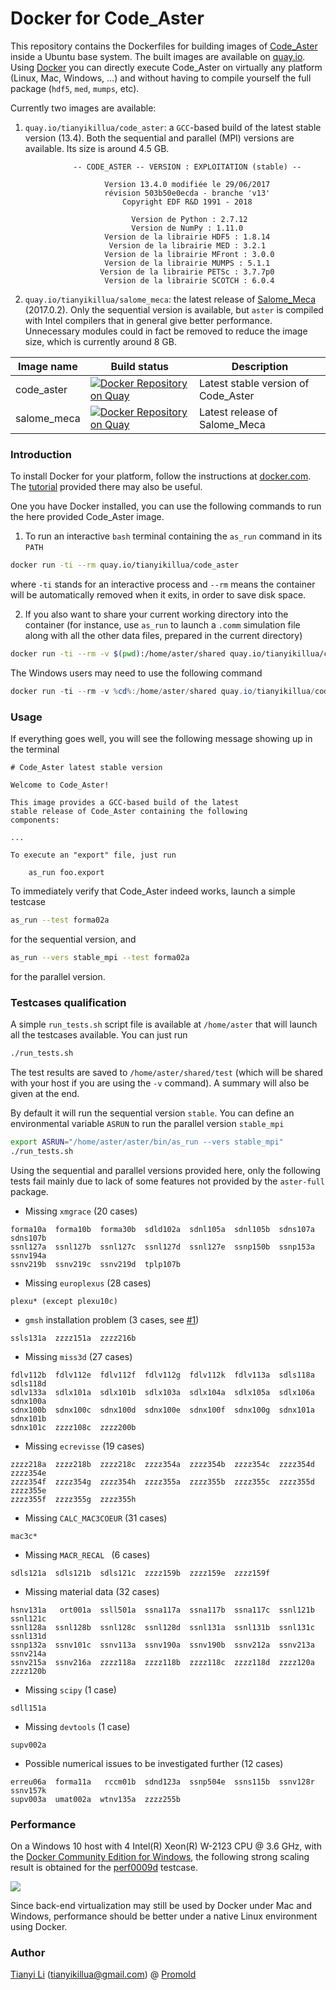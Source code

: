 # Docker for Code_Aster

This repository contains the Dockerfiles for building images of [Code_Aster](https://bitbucket.org/code_aster/codeaster-src) inside a Ubuntu base system. The built images are available on [quay.io](https://quay.io/tianyikillua). Using [Docker](https://www.docker.com/) you can directly execute Code_Aster on virtually any platform (Linux, Mac, Windows, ...) and without having to compile yourself the full package (`hdf5`, `med`, `mumps`, etc).

Currently two images are available:

1. `quay.io/tianyikillua/code_aster`: a `GCC`-based build of the latest stable version (13.4). Both the sequential and parallel (MPI) versions are available. Its size is around 4.5 GB.

```
              -- CODE_ASTER -- VERSION : EXPLOITATION (stable) --

                     Version 13.4.0 modifiée le 29/06/2017
                     révision 503b50e0ecda - branche 'v13'
                         Copyright EDF R&D 1991 - 2018

                           Version de Python : 2.7.12
                           Version de NumPy : 1.11.0
                     Version de la librairie HDF5 : 1.8.14
                      Version de la librairie MED : 3.2.1
                     Version de la librairie MFront : 3.0.0
                     Version de la librairie MUMPS : 5.1.1
                    Version de la librairie PETSc : 3.7.7p0
                     Version de la librairie SCOTCH : 6.0.4
```

2. `quay.io/tianyikillua/salome_meca`: the latest release of [Salome_Meca](https://www.code-aster.org/V2/spip.php?article295) (2017.0.2). Only the sequential version is available, but `aster` is compiled with Intel compilers that in general give better performance. Unnecessary modules could in fact be removed to reduce the image size, which is currently around 8 GB.

| Image name  | Build status                                                 | Description                         |
| ----------- | ------------------------------------------------------------ | ----------------------------------- |
| code_aster  | [![Docker Repository on Quay](https://quay.io/repository/tianyikillua/code_aster/status "Docker Repository on Quay")](https://quay.io/repository/tianyikillua/code_aster) | Latest stable version of Code_Aster |
| salome_meca | [![Docker Repository on Quay](https://quay.io/repository/tianyikillua/salome_meca/status "Docker Repository on Quay")](https://quay.io/repository/tianyikillua/salome_meca) | Latest release of Salome_Meca       |

### Introduction

To install Docker for your platform, follow the instructions at [docker.com](https://www.docker.com/get-docker). The [tutorial](https://docs.docker.com/get-started) provided there may also be useful.

One you have Docker installed, you can use the following commands to run the here provided Code_Aster image.

1. To run an interactive `bash` terminal containing the `as_run` command in its `PATH`

```sh
docker run -ti --rm quay.io/tianyikillua/code_aster
```

where `-ti` stands for an interactive process and `--rm` means the container will be automatically removed when it exits, in order to save disk space.

2. If you also want to share your current working directory into the container (for instance, use `as_run` to launch a `.comm` simulation file along with all the other data files, prepared in the current directory)

```sh
docker run -ti --rm -v $(pwd):/home/aster/shared quay.io/tianyikillua/code_aster
```

The Windows users may need to use the following command

```powershell
docker run -ti --rm -v %cd%:/home/aster/shared quay.io/tianyikillua/code_aster
```

### Usage

If everything goes well, you will see the following message showing up in the terminal

```
# Code_Aster latest stable version

Welcome to Code_Aster!

This image provides a GCC-based build of the latest
stable release of Code_Aster containing the following
components:

...

To execute an "export" file, just run

    as_run foo.export
```

To immediately verify that Code_Aster indeed works, launch a simple testcase

```sh
as_run --test forma02a
```

for the sequential version, and

```sh
as_run --vers stable_mpi --test forma02a
```

for the parallel version.

### Testcases qualification

A simple `run_tests.sh` script file is available at `/home/aster` that will launch all the testcases available. You can just run

```sh
./run_tests.sh
```

The test results are saved to `/home/aster/shared/test` (which will be shared with your host if you are using the `-v` command). A summary will also be given at the end.

By default it will run the sequential version `stable`. You can define an environmental variable `ASRUN` to run the parallel version `stable_mpi`

```sh
export ASRUN="/home/aster/aster/bin/as_run --vers stable_mpi"
./run_tests.sh
```

Using the sequential and parallel versions provided here, only the following tests fail mainly due to lack of some features not provided by the `aster-full` package.

- Missing `xmgrace` (20 cases)

```
forma10a  forma10b  forma30b  sdld102a  sdnl105a  sdnl105b  sdns107a  sdns107b
ssnl127a  ssnl127b  ssnl127c  ssnl127d  ssnl127e  ssnp150b  ssnp153a  ssnv194a
ssnv219b  ssnv219c  ssnv219d  tplp107b
```

- Missing `europlexus` (28 cases)

```
plexu* (except plexu10c)
```

- `gmsh` installation problem (3 cases, see [#1](../../issues/1))

```
ssls131a  zzzz151a  zzzz216b
```

- Missing `miss3d` (27 cases)

```
fdlv112b  fdlv112e  fdlv112f  fdlv112g  fdlv112k  fdlv113a  sdls118a  sdls118d
sdlv133a  sdlx101a  sdlx101b  sdlx103a  sdlx104a  sdlx105a  sdlx106a  sdnx100a
sdnx100b  sdnx100c  sdnx100d  sdnx100e  sdnx100f  sdnx100g  sdnx101a  sdnx101b
sdnx101c  zzzz108c  zzzz200b
```

- Missing `ecrevisse` (19 cases)

```
zzzz218a  zzzz218b  zzzz218c  zzzz354a  zzzz354b  zzzz354c  zzzz354d  zzzz354e
zzzz354f  zzzz354g  zzzz354h  zzzz355a  zzzz355b  zzzz355c  zzzz355d  zzzz355e
zzzz355f  zzzz355g  zzzz355h
```

- Missing `CALC_MAC3COEUR` (31 cases)

```
mac3c*
```

- Missing `MACR_RECAL ` (6 cases)

```
sdls121a  sdls121b  sdls121c  zzzz159b  zzzz159e  zzzz159f
```

- Missing material data (32 cases)

```
hsnv131a   ort001a  ssll501a  ssna117a  ssna117b  ssna117c  ssnl121b  ssnl121c
ssnl128a  ssnl128b  ssnl128c  ssnl128d  ssnl131a  ssnl131b  ssnl131c  ssnl131d
ssnp132a  ssnv101c  ssnv113a  ssnv190a  ssnv190b  ssnv212a  ssnv213a  ssnv214a
ssnv215a  ssnv216a  zzzz118a  zzzz118b  zzzz118c  zzzz118d  zzzz120a  zzzz120b
```

- Missing `scipy` (1 case)

```
sdll151a
```

- Missing `devtools` (1 case)

```
supv002a
```

- Possible numerical issues to be investigated further (12 cases)

```
erreu06a  forma11a   rccm01b  sdnd123a  ssnp504e  ssns115b  ssnv128r  ssnv157k
supv003a  umat002a  wtnv135a  zzzz255b
```

### Performance

On a Windows 10 host with 4 Intel(R) Xeon(R) W-2123 CPU @ 3.6 GHz, with the [Docker Community Edition for Windows](https://store.docker.com/editions/community/docker-ce-desktop-windows), the following strong scaling result is obtained for the [perf0009d](https://www.code-aster.org/V2/spip.php?article260) testcase.

![](https://user-images.githubusercontent.com/4027283/41157663-dfb66bc8-6b26-11e8-8706-98c186812d71.png)

Since back-end virtualization may still be used by Docker under Mac and Windows, performance should be better under a native Linux environment using Docker.

### Author

[Tianyi Li](https://www.linkedin.com/in/tianyikillua) ([tianyikillua@gmail.com](mailto:tianyikillua@gmail.com)) @ [Promold](https://www.linkedin.com/company/promold-paris)
